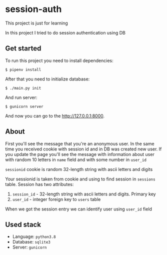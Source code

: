 # session-auth

This project is just for learning

In this project I tried to do session authentication using DB

## Get started

To run this project you need to install dependencies:

```
$ pipenv install
```

After that you need to initialize database:

```
$ ./main.py init
```

And run server:

```
$ gunicorn server
```

And now you can go to the http://127.0.0.1:8000.

## About

First you'll see the
message that you're an anonymous user. In the same time you received
cookie with session id and in DB was created new user. If you update
the page you'll see the message with information about user with
random 10 letters in `name` field and with some number in `user_id`

`sessionid` cookie is random 32-length string with ascii letters and digits

Your sessionid is taken from cookie and using to find session in
`sessions` table. Session has two attributes:

1. `session_id` - 32-length string with ascii letters and digits. Primary key
2. `user_id` - integer foreign key to `users` table

When we got the session entry we can identify user using `user_id` field

## Used stack

* Language: `python3.8`
* Database: `sqlite3`
* Server: `gunicorn`
